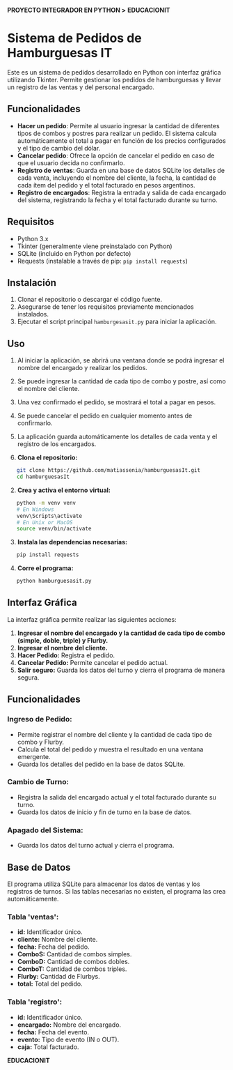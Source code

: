 **PROYECTO INTEGRADOR EN PYTHON >** 
**EDUCACIONIT**

# Sistema de Pedidos de Hamburguesas IT

Este es un sistema de pedidos desarrollado en Python con interfaz gráfica utilizando Tkinter. Permite gestionar los pedidos de hamburguesas y llevar un registro de las ventas y del personal encargado.

## Funcionalidades

- **Hacer un pedido**: Permite al usuario ingresar la cantidad de diferentes tipos de combos y postres para realizar un pedido. El sistema calcula automáticamente el total a pagar en función de los precios configurados y el tipo de cambio del dólar.
- **Cancelar pedido**: Ofrece la opción de cancelar el pedido en caso de que el usuario decida no confirmarlo.
- **Registro de ventas**: Guarda en una base de datos SQLite los detalles de cada venta, incluyendo el nombre del cliente, la fecha, la cantidad de cada ítem del pedido y el total facturado en pesos argentinos.
- **Registro de encargados**: Registra la entrada y salida de cada encargado del sistema, registrando la fecha y el total facturado durante su turno.

## Requisitos

- Python 3.x
- Tkinter (generalmente viene preinstalado con Python)
- SQLite (incluido en Python por defecto)
- Requests (instalable a través de pip: `pip install requests`)

## Instalación

1. Clonar el repositorio o descargar el código fuente.
2. Asegurarse de tener los requisitos previamente mencionados instalados.
3. Ejecutar el script principal `hamburgesasit.py` para iniciar la aplicación.

## Uso

1. Al iniciar la aplicación, se abrirá una ventana donde se podrá ingresar el nombre del encargado y realizar los pedidos.
2. Se puede ingresar la cantidad de cada tipo de combo y postre, así como el nombre del cliente.
3. Una vez confirmado el pedido, se mostrará el total a pagar en pesos.
4. Se puede cancelar el pedido en cualquier momento antes de confirmarlo.
5. La aplicación guarda automáticamente los detalles de cada venta y el registro de los encargados.

1. **Clona el repositorio:**
```bash
   git clone https://github.com/matiassenia/hamburguesasIt.git
   cd hamburguesasIt
```

2. **Crea y activa el entorno virtual:**

```bash
   python -m venv venv
   # En Windows
   venv\Scripts\activate
   # En Unix or MacOS
   source venv/bin/activate
```

3. **Instala las dependencias necesarias:**

```bash
   pip install requests
```

4. **Corre el programa:**

```bash
   python hamburguesasit.py

```

## Interfaz Gráfica

La interfaz gráfica permite realizar las siguientes acciones:

1. **Ingresar el nombre del encargado y la cantidad de cada tipo de combo (simple, doble, triple) y Flurby.**
2. **Ingresar el nombre del cliente.**
3. **Hacer Pedido:** Registra el pedido.
4. **Cancelar Pedido:** Permite cancelar el pedido actual.
5. **Salir seguro:** Guarda los datos del turno y cierra el programa de manera segura.

## Funcionalidades

### Ingreso de Pedido:

- Permite registrar el nombre del cliente y la cantidad de cada tipo de combo y Flurby.
- Calcula el total del pedido y muestra el resultado en una ventana emergente.
- Guarda los detalles del pedido en la base de datos SQLite.

### Cambio de Turno:

- Registra la salida del encargado actual y el total facturado durante su turno.
- Guarda los datos de inicio y fin de turno en la base de datos.

### Apagado del Sistema:

- Guarda los datos del turno actual y cierra el programa.

## Base de Datos

El programa utiliza SQLite para almacenar los datos de ventas y los registros de turnos. Si las tablas necesarias no existen, el programa las crea automáticamente.

### Tabla 'ventas':

- **id:** Identificador único.
- **cliente:** Nombre del cliente.
- **fecha:** Fecha del pedido.
- **ComboS:** Cantidad de combos simples.
- **ComboD:** Cantidad de combos dobles.
- **ComboT:** Cantidad de combos triples.
- **Flurby:** Cantidad de Flurbys.
- **total:** Total del pedido.

### Tabla 'registro':

- **id:** Identificador único.
- **encargado:** Nombre del encargado.
- **fecha:** Fecha del evento.
- **evento:** Tipo de evento (IN o OUT).
- **caja:** Total facturado.

**EDUCACIONIT**


